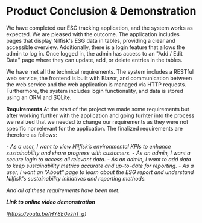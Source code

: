 # Product Conclusion & Demonstration


We have completed our ESG tracking application, and the system works as expected. We are pleased with the outcome. 
The application includes pages that display Nilfisk's ESG data in tables, providing a clear and accessible overview. 
Additionally, there is a login feature that allows the admin to log in. Once logged in, the admin has access to an "Add / Edit Data" page where they can update, add, or delete entries in the tables.

We have met all the technical requirements. 
The system includes a RESTful web service, the frontend is built with Blazor, and communication between the web service and the web application is managed via HTTP requests. 
Furthermore, the system includes login functionality, and data is stored using an ORM and SQLite.

**Requirements** 
At the start of the project we made some requirements but after working further with the application and going furhter into the process 
we realized that we needed to change our requirements as they were not specific nor relevant for the application. The finalized requirements are therefore as follows: 

<em>
- As a user, I want to view Nilfisk’s environmental KPIs to enhance sustainability and share progress with customers.
- As an admin, I want a secure login to access all relevant data.
- As an admin, I want to add data to keep sustainability metrics accurate and up-to-date for reporting.
- As a user, I want an "About" page to learn about the ESG report and understand Nilfisk's sustainability initiatives and reporting methods.<em>

And all of these requirements have been met. 

**Link to online video demonstration** 

[https://youtu.be/HY8E0ezhT_g)
